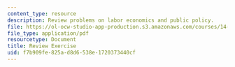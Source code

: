 ```yaml
---
content_type: resource
description: Review problems on labor economics and public policy.
file: https://ol-ocw-studio-app-production.s3.amazonaws.com/courses/14-64-labor-economics-and-public-policy-fall-2009/f7b909fe825ad8d6538e1720373440cf_MIT14_64F09_psrv.pdf
file_type: application/pdf
resourcetype: Document
title: Review Exercise
uid: f7b909fe-825a-d8d6-538e-1720373440cf
---
```

